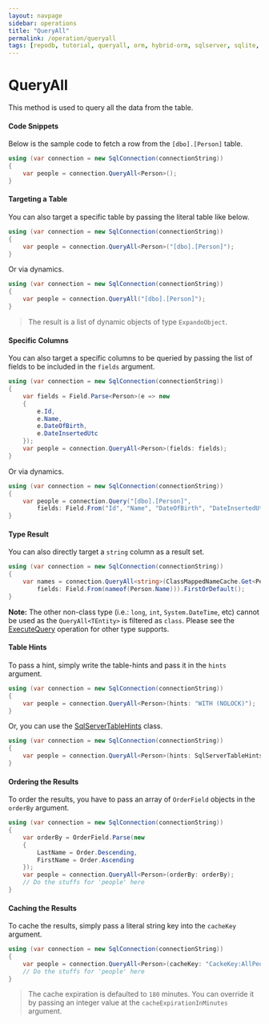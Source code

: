 ```yaml
---
layout: navpage
sidebar: operations
title: "QueryAll"
permalink: /operation/queryall
tags: [repodb, tutorial, queryall, orm, hybrid-orm, sqlserver, sqlite, mysql, postgresql]
---
```


# QueryAll

This method is used to query all the data from the table.

#### Code Snippets

Below is the sample code to fetch a row from the `[dbo].[Person]` table.

```csharp
using (var connection = new SqlConnection(connectionString))
{
	var people = connection.QueryAll<Person>();
}
```

#### Targeting a Table

You can also target a specific table by passing the literal table like below.

```csharp
using (var connection = new SqlConnection(connectionString))
{
	var people = connection.QueryAll<Person>("[dbo].[Person]");
}
```

Or via dynamics.

```csharp
using (var connection = new SqlConnection(connectionString))
{
	var people = connection.QueryAll("[dbo].[Person]");
}
```

> The result is a list of dynamic objects of type `ExpandoObject`.

#### Specific Columns

You can also target a specific columns to be queried by passing the list of fields to be included in the `fields` argument.

```csharp
using (var connection = new SqlConnection(connectionString))
{
	var fields = Field.Parse<Person>(e => new
	{
		e.Id,
		e.Name,
		e.DateOfBirth,
		e.DateInsertedUtc
	});
	var people = connection.QueryAll<Person>(fields: fields);
}
```

Or via dynamics.

```csharp
using (var connection = new SqlConnection(connectionString))
{
	var people = connection.Query("[dbo].[Person]",
		fields: Field.From("Id", "Name", "DateOfBirth", "DateInsertedUtc"));
}
```

#### Type Result

You can also directly target a `string` column as a result set.

```csharp
using (var connection = new SqlConnection(connectionString))
{
	var names = connection.QueryAll<string>(ClassMappedNameCache.Get<Person>(),
		fields: Field.From(nameof(Person.Name))).FirstOrDefault();
}
```

**Note:** The other non-class type (i.e.: `long`, `int`, `System.DateTime`, etc) cannot be used as the `QueryAll<TEntity>` is filtered as `class`. Please see the [ExecuteQuery](/operation/executequery) operation for other type supports.

#### Table Hints

To pass a hint, simply write the table-hints and pass it in the `hints` argument.

```csharp
using (var connection = new SqlConnection(connectionString))
{
	var people = connection.QueryAll<Person>(hints: "WITH (NOLOCK)");
}
```

Or, you can use the [SqlServerTableHints](/class/sqlservertablehints) class.

```csharp
using (var connection = new SqlConnection(connectionString))
{
	var people = connection.QueryAll<Person>(hints: SqlServerTableHints.TabLock);
}
```

#### Ordering the Results

To order the results, you have to pass an array of `OrderField` objects in the `orderBy` argument.

```csharp
using (var connection = new SqlConnection(connectionString))
{
	var orderBy = OrderField.Parse(new
	{
		LastName = Order.Descending,
		FirstName = Order.Ascending
	});
	var people = connection.QueryAll<Person>(orderBy: orderBy);
	// Do the stuffs for 'people' here
}
```

#### Caching the Results

To cache the results, simply pass a literal string key into the `cacheKey` argument.

```csharp
using (var connection = new SqlConnection(connectionString))
{
	var people = connection.QueryAll<Person>(cacheKey: "CackeKey:AllPeople");
	// Do the stuffs for 'people' here
}
```

> The cache expiration is defaulted to `180` minutes. You can override it by passing an integer value at the `cacheExpirationInMinutes` argument.
